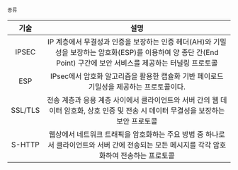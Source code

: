 `종류`

| 기술 | 설명 |
| :--: | :--: |
| IPSEC | IP 계층에서 무결성과 인증을 보장하는 인증 헤더(AH)와 기밀성을 보장하는 암호화(ESP)를 이용하여 양 종단 간(End Point) 구간에 보안 서비스를 제공하는 터널링 프로토콜 |
| ESP | IPsec에서 암호화 알고리즘을 활용한 캡슐화 기반 페이로드 기밀성을 제공하는 프로토콜이다. | 
| SSL/TLS | 전송 계층과 응용 계층 사이에서 클라이언트와 서버 간의 웹 데이터 암호화, 상호 인증 및 전송 시 데이터 무결성을 보장하는 보안 프로토콜 |
| S-HTTP | 웹상에서 네트워크 트래픽을 암호화하는 주요 방법 중 하나로서 클라이언트와 서버 간에 전송되는 모든 메시지를 각각 암호화하여 전송하는 프로토콜 |
